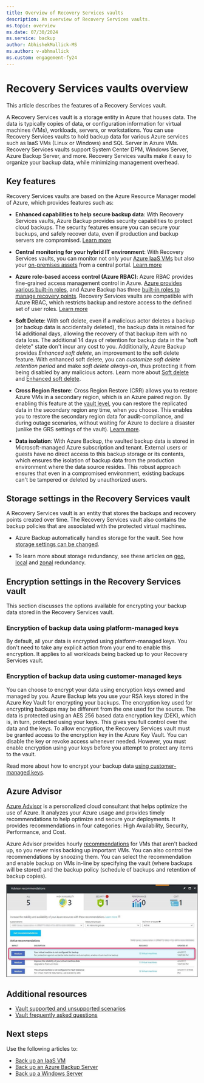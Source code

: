 ```yaml
---
title: Overview of Recovery Services vaults
description: An overview of Recovery Services vaults.
ms.topic: overview
ms.date: 07/30/2024
ms.service: backup
author: AbhishekMallick-MS
ms.author: v-abhmallick
ms.custom: engagement-fy24
---
```

# Recovery Services vaults overview

This article describes the features of a Recovery Services vault.

A Recovery Services vault is a storage entity in Azure that houses data. The data is typically copies of data, or configuration information for virtual machines (VMs), workloads, servers, or workstations. You can use Recovery Services vaults to hold backup data for various Azure services such as IaaS VMs (Linux or Windows) and SQL Server in Azure VMs. Recovery Services vaults support System Center DPM, Windows Server, Azure Backup Server, and more. Recovery Services vaults make it easy to organize your backup data, while minimizing management overhead. 

## Key features

Recovery Services vaults are based on the Azure Resource Manager model of Azure, which provides features such as:

- **Enhanced capabilities to help secure backup data**: With Recovery Services vaults, Azure Backup provides security capabilities to protect cloud backups. The security features ensure you can secure your backups, and safely recover data, even if production and backup servers are compromised. [Learn more](backup-azure-security-feature.md)

- **Central monitoring for your hybrid IT environment**: With Recovery Services vaults, you can monitor not only your [Azure IaaS VMs](backup-azure-manage-vms.md) but also your [on-premises assets](backup-azure-manage-windows-server.md#manage-backup-items) from a central portal. [Learn more](backup-azure-monitoring-built-in-monitor.md)

- **Azure role-based access control (Azure RBAC)**: Azure RBAC provides fine-grained access management control in Azure. [Azure provides various built-in roles](../role-based-access-control/built-in-roles.md), and Azure Backup has three [built-in roles to manage recovery points](backup-rbac-rs-vault.md). Recovery Services vaults are compatible with Azure RBAC, which restricts backup and restore access to the defined set of user roles. [Learn more](backup-rbac-rs-vault.md)

- **Soft Delete**:  With soft delete, even if a malicious actor deletes a backup (or backup data is accidentally deleted), the backup data is retained for 14 additional days, allowing the recovery of that backup item with no data loss. The additional 14 days of retention for backup data in the "soft delete" state don't incur any cost to you. Additionally, Azure Backup provides *Enhanced soft delete*, an improvement to the soft delete feature. With enhanced soft delete, you can *customize soft delete retention period* and make *soft delete always-on*, thus protecting it from being disabled by any malicious actors. Learn more about [Soft delete](backup-azure-security-feature-cloud.md) and [Enhanced soft delete](backup-azure-enhanced-soft-delete-about.md).

- **Cross Region Restore**:  Cross Region Restore (CRR) allows you to restore Azure VMs in a secondary region, which is an Azure paired region. By enabling this feature at the [vault level](backup-create-rs-vault.md#set-cross-region-restore), you can restore the replicated data in the secondary region any time, when you choose. This enables you to restore the secondary region data for audit-compliance, and during outage scenarios, without waiting for Azure to declare a disaster (unlike the GRS settings of the vault). [Learn more](backup-azure-arm-restore-vms.md#cross-region-restore).

- **Data isolation**: With Azure Backup, the vaulted backup data is stored in Microsoft-managed Azure subscription and tenant. External users or guests have no direct access to this backup storage or its contents, which ensures the isolation of backup data from the production environment where the data source resides. This robust approach ensures that even in a compromised environment, existing backups can't be tampered or deleted by unauthorized users.
 

## Storage settings in the Recovery Services vault

A Recovery Services vault is an entity that stores the backups and recovery points created over time. The Recovery Services vault also contains the backup policies that are associated with the protected virtual machines.

- Azure Backup automatically handles storage for the vault. See how [storage settings can be changed](./backup-create-rs-vault.md#set-storage-redundancy).

- To learn more about storage redundancy, see these articles on [geo](../storage/common/storage-redundancy.md#geo-zone-redundant-storage), [local](../storage/common/storage-redundancy.md#locally-redundant-storage) and [zonal](../storage/common/storage-redundancy.md#zone-redundant-storage) redundancy.

## Encryption settings in the Recovery Services vault

This section discusses the options available for encrypting your backup data stored in the Recovery Services vault.

### Encryption of backup data using platform-managed keys

By default, all your data is encrypted using platform-managed keys. You don't need to take any explicit action from your end to enable this encryption. It applies to all workloads being backed up to your Recovery Services vault.

### Encryption of backup data using customer-managed keys

You can choose to encrypt your data using encryption keys owned and managed by you. Azure Backup lets you use your RSA keys stored in the Azure Key Vault for encrypting your backups. The encryption key used for encrypting backups may be different from the one used for the source. The data is protected using an AES 256 based data encryption key (DEK), which is, in turn, protected using your keys. This gives you full control over the data and the keys. To allow encryption, the Recovery Services vault must be granted access to the encryption key in the Azure Key Vault. You can disable the key or revoke access whenever needed. However, you must enable encryption using your keys before you attempt to protect any items to the vault.

Read more about how to encrypt your backup data [using customer-managed keys](encryption-at-rest-with-cmk.md).

## Azure Advisor

[Azure Advisor](../advisor/index.yml) is a personalized cloud consultant that helps optimize the use of Azure. It analyzes your Azure usage and provides timely recommendations to help optimize and secure your deployments. It provides recommendations in four categories: High Availability, Security, Performance, and Cost.

Azure Advisor provides hourly [recommendations](../advisor/advisor-high-availability-recommendations.md#protect-your-virtual-machine-data-from-accidental-deletion) for VMs that aren't backed up, so you never miss backing up important VMs. You can also control the recommendations by snoozing them.  You can select the recommendation and enable backup on VMs in-line by specifying the vault (where backups will be stored) and the backup policy (schedule of backups and retention of backup copies).

![Screenshot shows the Azure Advisor page.](./media/backup-azure-recovery-services-vault-overview/azure-advisor.png)

## Additional resources

- [Vault supported and unsupported scenarios](backup-support-matrix.md#vault-support)
- [Vault frequently asked questions](backup-azure-backup-faq.yml)

## Next steps

Use the following articles to:

- [Back up an IaaS VM](backup-azure-arm-vms-prepare.md)
- [Back up an Azure Backup Server](backup-azure-microsoft-azure-backup.md)
- [Back up a Windows Server](backup-windows-with-mars-agent.md)
